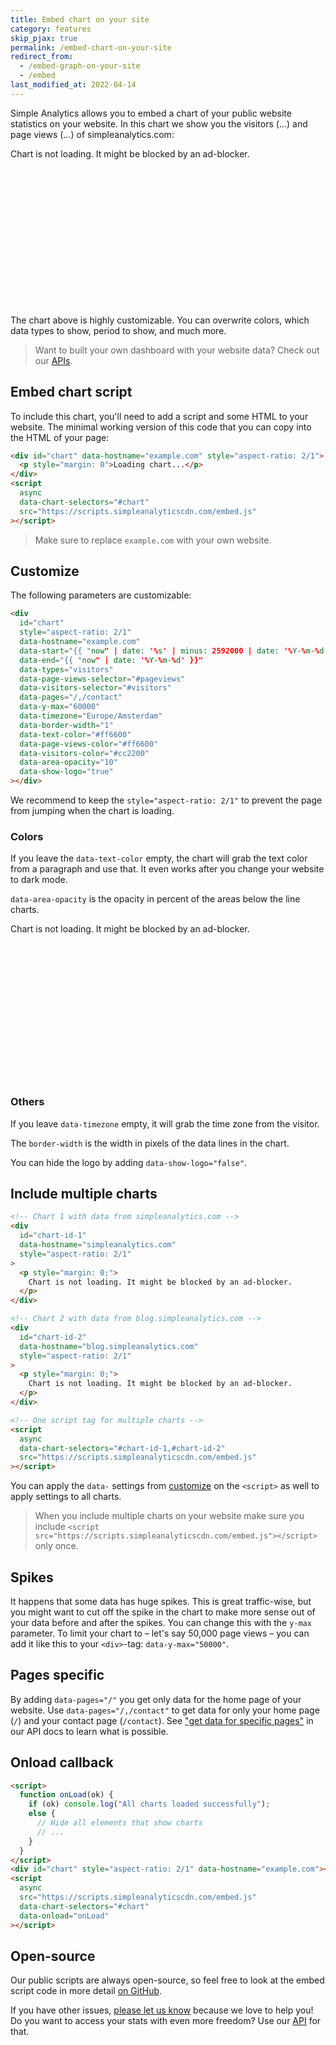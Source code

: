 ```yaml
---
title: Embed chart on your site
category: features
skip_pjax: true
permalink: /embed-chart-on-your-site
redirect_from:
  - /embed-graph-on-your-site
  - /embed
last_modified_at: 2022-04-14
---
```


Simple Analytics allows you to embed a chart of your public website statistics on your website. In this chart we show you the visitors (<span id="visitors">...</span>) and page views (<span id="pageviews">...</span>) of simpleanalytics.com:

<div
  id="chart-id"
  data-hostname="simpleanalytics.com"
  style="aspect-ratio: 2/1"
  data-types="visitors,pageviews"
  data-page-views-selector="#pageviews"
  data-visitors-selector="#visitors">
  <p style="margin: 0;">Chart is not loading. It might be blocked by an ad-blocker.</p>
</div>
<script
  async
  src="https://scripts.simpleanalyticscdn.com/embed.js"
  data-chart-selectors="#chart-id,#chart-colors"
></script>

The chart above is highly customizable. You can overwrite colors, which data types to show, period to show, and much more.

> Want to built your own dashboard with your website data? Check out our [APIs](/api).

## Embed chart script

To include this chart, you'll need to add a script and some HTML to your website. The minimal working version of this code that you can copy into the HTML of your page:

```html
<div id="chart" data-hostname="example.com" style="aspect-ratio: 2/1">
  <p style="margin: 0">Loading chart...</p>
</div>
<script
  async
  data-chart-selectors="#chart"
  src="https://scripts.simpleanalyticscdn.com/embed.js"
></script>
```

> Make sure to replace `example.com` with your own website.

## Customize

The following parameters are customizable:

```html
<div
  id="chart"
  style="aspect-ratio: 2/1"
  data-hostname="example.com"
  data-start="{{ "now" | date: '%s' | minus: 2592000 | date: '%Y-%m-%d' }}"
  data-end="{{ "now" | date: '%Y-%m-%d' }}"
  data-types="visitors"
  data-page-views-selector="#pageviews"
  data-visitors-selector="#visitors"
  data-pages="/,/contact"
  data-y-max="60000"
  data-timezone="Europe/Amsterdam"
  data-border-width="1"
  data-text-color="#ff6600"
  data-page-views-color="#ff6600"
  data-visitors-color="#cc2200"
  data-area-opacity="10"
  data-show-logo="true"
></div>
```

We recommend to keep the `style="aspect-ratio: 2/1"` to prevent the page from jumping when the chart is loading.

### Colors

If you leave the `data-text-color` empty, the chart will grab the text color from a paragraph and use that. It even works after you change your website to dark mode.

`data-area-opacity` is the opacity in percent of the areas below the line charts.

<div
  id="chart-colors"
  data-hostname="simpleanalytics.com"
  style="aspect-ratio: 2/1"
  data-types="visitors,pageviews"
  data-text-color="#ff6600"
  data-page-views-color="#ff6600"
  data-visitors-color="#cc2200"
  data-area-opacity="10">
  <p style="margin: 0;">Chart is not loading. It might be blocked by an ad-blocker.</p>
</div>

### Others

If you leave `data-timezone` empty, it will grab the time zone from the visitor.

The `border-width` is the width in pixels of the data lines in the chart.

You can hide the logo by adding `data-show-logo="false"`.

## Include multiple charts

```html
<!-- Chart 1 with data from simpleanalytics.com -->
<div
  id="chart-id-1"
  data-hostname="simpleanalytics.com"
  style="aspect-ratio: 2/1"
>
  <p style="margin: 0;">
    Chart is not loading. It might be blocked by an ad-blocker.
  </p>
</div>

<!-- Chart 2 with data from blog.simpleanalytics.com -->
<div
  id="chart-id-2"
  data-hostname="blog.simpleanalytics.com"
  style="aspect-ratio: 2/1"
>
  <p style="margin: 0;">
    Chart is not loading. It might be blocked by an ad-blocker.
  </p>
</div>

<!-- One script tag for multiple charts -->
<script
  async
  data-chart-selectors="#chart-id-1,#chart-id-2"
  src="https://scripts.simpleanalyticscdn.com/embed.js"
></script>
```

You can apply the `data-` settings from [customize](#customize) on the `<script>` as well to apply settings to all charts.

> When you include multiple charts on your website make sure you include `<script src="https://scripts.simpleanalyticscdn.com/embed.js"></script>` only once.

## Spikes

It happens that some data has huge spikes. This is great traffic-wise, but you might want to cut off the spike in the chart to make more sense out of your data before and after the spikes. You can change this with the `y-max` parameter. To limit your chart to – let's say 50,000 page views – you can add it like this to your `<div>`-tag: `data-y-max="50000"`.

## Pages specific

By adding `data-pages="/"` you get only data for the home page of your website. Use `data-pages="/,/contact"` to get data for only your home page (`/`) and your contact page (`/contact`). See ["get data for specific pages"](https://docs.simpleanalytics.com/api/stats#get-data-for-specific-pages) in our API docs to learn what is possible.

## Onload callback

```html
<script>
  function onLoad(ok) {
    if (ok) console.log("All charts loaded successfully");
    else {
      // Hide all elements that show charts
      // ...
    }
  }
</script>
<div id="chart" style="aspect-ratio: 2/1" data-hostname="example.com"></div>
<script
  async
  src="https://scripts.simpleanalyticscdn.com/embed.js"
  data-chart-selectors="#chart"
  data-onload="onLoad"
></script>
```

## Open-source

Our public scripts are always open-source, so feel free to look at the embed script code in more detail [on GitHub](https://github.com/simpleanalytics/embed).

If you have other issues, <a href="https://simpleanalytics.com/contact">please let us know</a> because we love to help you! Do you want to access your stats with even more freedom? Use our [API](/api) for that.
